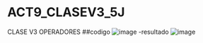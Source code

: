 # ACT9_CLASEV3_5J
CLASE V3 OPERADORES
##codigo
![image](https://github.com/user-attachments/assets/3a9e5e57-84f1-4f6f-87c4-448d3051e6e7)
-resultado
![image](https://github.com/user-attachments/assets/8936f445-f6cd-42f1-897d-7c8feaae4bcf)


